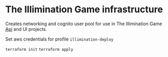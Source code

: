 # The Illimination Game infrastructure

Creates networking and cognito user pool for use in The Illimination Game [Api](https://github.com/maisiesadler/TheIlliminationGameApi) and UI projects.

Set aws credentials for profile `illimination-deploy`

`terraform init`
`terraform apply`
